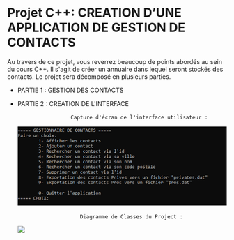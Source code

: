 # Projet C++: CREATION D’UNE APPLICATION DE GESTION DE CONTACTS


Au travers de ce projet, vous reverrez beaucoup de points abordés au sein du cours C++. Il s'agit de créer un annuaire dans lequel seront stockés des contacts.
Le projet sera décomposé en plusieurs parties.
- PARTIE 1 : GESTION DES CONTACTS
- PARTIE 2 : CREATION DE L'INTERFACE


                       Capture d'écran de l'interface utilisateur : 
   
   ![](https://github.com/Mohamed-Ahmed-Khaireh/Algorithms-C-/blob/master/Capture%20d%E2%80%99%C3%A9cran%20(84).png)
   
   
                          Diagramme de Classes du Project :


   ![](https://github.com/Mohamed-Ahmed-Khaireh/Algorithms-C-/blob/master/Capture%20d%E2%80%99%C3%A9cran%20.png)
